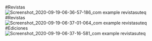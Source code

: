 #Revistas
![Screenshot_2020-09-19-06-36-57-186_com example revistasuteq](https://user-images.githubusercontent.com/66800307/93666393-7885aa00-fa43-11ea-8622-d95fd2032f10.jpg)
#Revistas
![Screenshot_2020-09-19-06-37-01-064_com example revistasuteq](https://user-images.githubusercontent.com/66800307/93666414-a36ffe00-fa43-11ea-84d3-1c453f3a7195.jpg)
#Ediciones
![Screenshot_2020-09-19-06-37-16-581_com example revistasuteq](https://user-images.githubusercontent.com/66800307/93666439-d7e3ba00-fa43-11ea-85f0-fe84f62f3b2b.jpg)


